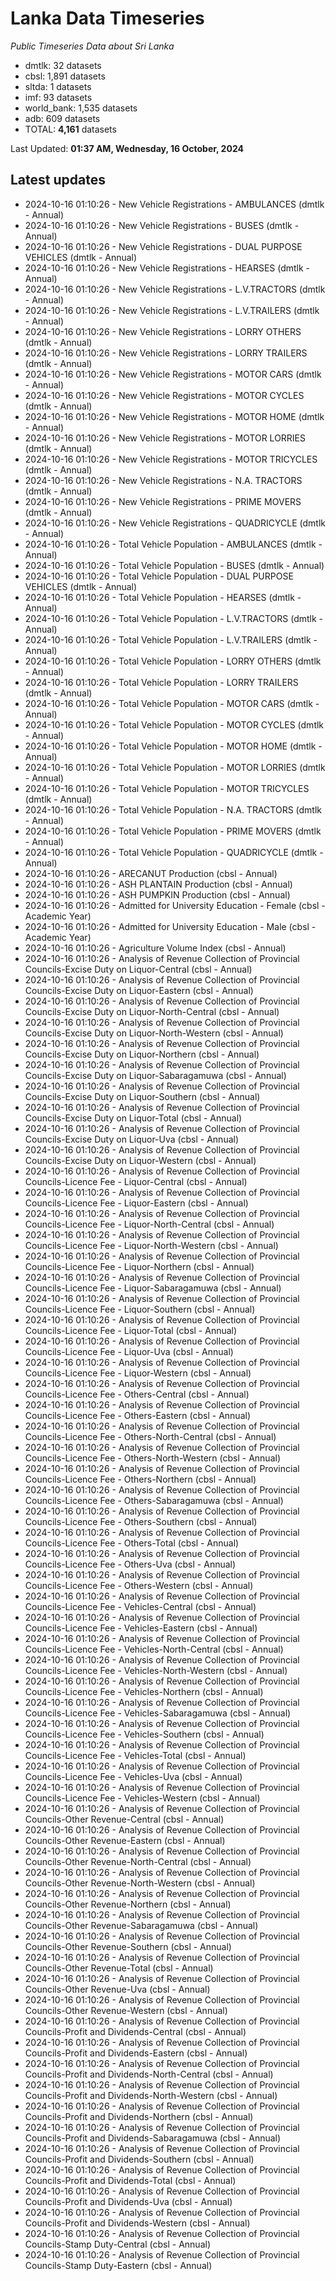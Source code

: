 # Lanka Data Timeseries
*Public Timeseries Data about Sri Lanka*

* dmtlk: 32 datasets
* cbsl: 1,891 datasets
* sltda: 1 datasets
* imf: 93 datasets
* world_bank: 1,535 datasets
* adb: 609 datasets
* TOTAL: **4,161** datasets

Last Updated: **01:37 AM, Wednesday, 16 October, 2024**

## Latest updates

* 2024-10-16 01:10:26 - New Vehicle Registrations - AMBULANCES (dmtlk - Annual)
* 2024-10-16 01:10:26 - New Vehicle Registrations - BUSES (dmtlk - Annual)
* 2024-10-16 01:10:26 - New Vehicle Registrations - DUAL PURPOSE VEHICLES (dmtlk - Annual)
* 2024-10-16 01:10:26 - New Vehicle Registrations - HEARSES (dmtlk - Annual)
* 2024-10-16 01:10:26 - New Vehicle Registrations - L.V.TRACTORS (dmtlk - Annual)
* 2024-10-16 01:10:26 - New Vehicle Registrations - L.V.TRAILERS (dmtlk - Annual)
* 2024-10-16 01:10:26 - New Vehicle Registrations - LORRY OTHERS (dmtlk - Annual)
* 2024-10-16 01:10:26 - New Vehicle Registrations - LORRY TRAILERS (dmtlk - Annual)
* 2024-10-16 01:10:26 - New Vehicle Registrations - MOTOR CARS (dmtlk - Annual)
* 2024-10-16 01:10:26 - New Vehicle Registrations - MOTOR CYCLES (dmtlk - Annual)
* 2024-10-16 01:10:26 - New Vehicle Registrations - MOTOR HOME (dmtlk - Annual)
* 2024-10-16 01:10:26 - New Vehicle Registrations - MOTOR LORRIES (dmtlk - Annual)
* 2024-10-16 01:10:26 - New Vehicle Registrations - MOTOR TRICYCLES (dmtlk - Annual)
* 2024-10-16 01:10:26 - New Vehicle Registrations - N.A. TRACTORS (dmtlk - Annual)
* 2024-10-16 01:10:26 - New Vehicle Registrations - PRIME MOVERS (dmtlk - Annual)
* 2024-10-16 01:10:26 - New Vehicle Registrations - QUADRICYCLE (dmtlk - Annual)
* 2024-10-16 01:10:26 - Total Vehicle Population - AMBULANCES (dmtlk - Annual)
* 2024-10-16 01:10:26 - Total Vehicle Population - BUSES (dmtlk - Annual)
* 2024-10-16 01:10:26 - Total Vehicle Population - DUAL PURPOSE VEHICLES (dmtlk - Annual)
* 2024-10-16 01:10:26 - Total Vehicle Population - HEARSES (dmtlk - Annual)
* 2024-10-16 01:10:26 - Total Vehicle Population - L.V.TRACTORS (dmtlk - Annual)
* 2024-10-16 01:10:26 - Total Vehicle Population - L.V.TRAILERS (dmtlk - Annual)
* 2024-10-16 01:10:26 - Total Vehicle Population - LORRY OTHERS (dmtlk - Annual)
* 2024-10-16 01:10:26 - Total Vehicle Population - LORRY TRAILERS (dmtlk - Annual)
* 2024-10-16 01:10:26 - Total Vehicle Population - MOTOR CARS (dmtlk - Annual)
* 2024-10-16 01:10:26 - Total Vehicle Population - MOTOR CYCLES (dmtlk - Annual)
* 2024-10-16 01:10:26 - Total Vehicle Population - MOTOR HOME (dmtlk - Annual)
* 2024-10-16 01:10:26 - Total Vehicle Population - MOTOR LORRIES (dmtlk - Annual)
* 2024-10-16 01:10:26 - Total Vehicle Population - MOTOR TRICYCLES (dmtlk - Annual)
* 2024-10-16 01:10:26 - Total Vehicle Population - N.A. TRACTORS (dmtlk - Annual)
* 2024-10-16 01:10:26 - Total Vehicle Population - PRIME MOVERS (dmtlk - Annual)
* 2024-10-16 01:10:26 - Total Vehicle Population - QUADRICYCLE (dmtlk - Annual)
* 2024-10-16 01:10:26 - ARECANUT Production (cbsl - Annual)
* 2024-10-16 01:10:26 - ASH PLANTAIN Production (cbsl - Annual)
* 2024-10-16 01:10:26 - ASH PUMPKIN Production (cbsl - Annual)
* 2024-10-16 01:10:26 - Admitted for University Education - Female (cbsl - Academic Year)
* 2024-10-16 01:10:26 - Admitted for University Education - Male (cbsl - Academic Year)
* 2024-10-16 01:10:26 - Agriculture Volume Index (cbsl - Annual)
* 2024-10-16 01:10:26 - Analysis of Revenue Collection of Provincial Councils-Excise Duty on Liquor-Central (cbsl - Annual)
* 2024-10-16 01:10:26 - Analysis of Revenue Collection of Provincial Councils-Excise Duty on Liquor-Eastern (cbsl - Annual)
* 2024-10-16 01:10:26 - Analysis of Revenue Collection of Provincial Councils-Excise Duty on Liquor-North-Central (cbsl - Annual)
* 2024-10-16 01:10:26 - Analysis of Revenue Collection of Provincial Councils-Excise Duty on Liquor-North-Western (cbsl - Annual)
* 2024-10-16 01:10:26 - Analysis of Revenue Collection of Provincial Councils-Excise Duty on Liquor-Northern (cbsl - Annual)
* 2024-10-16 01:10:26 - Analysis of Revenue Collection of Provincial Councils-Excise Duty on Liquor-Sabaragamuwa (cbsl - Annual)
* 2024-10-16 01:10:26 - Analysis of Revenue Collection of Provincial Councils-Excise Duty on Liquor-Southern (cbsl - Annual)
* 2024-10-16 01:10:26 - Analysis of Revenue Collection of Provincial Councils-Excise Duty on Liquor-Total (cbsl - Annual)
* 2024-10-16 01:10:26 - Analysis of Revenue Collection of Provincial Councils-Excise Duty on Liquor-Uva (cbsl - Annual)
* 2024-10-16 01:10:26 - Analysis of Revenue Collection of Provincial Councils-Excise Duty on Liquor-Western (cbsl - Annual)
* 2024-10-16 01:10:26 - Analysis of Revenue Collection of Provincial Councils-Licence Fee - Liquor-Central (cbsl - Annual)
* 2024-10-16 01:10:26 - Analysis of Revenue Collection of Provincial Councils-Licence Fee - Liquor-Eastern (cbsl - Annual)
* 2024-10-16 01:10:26 - Analysis of Revenue Collection of Provincial Councils-Licence Fee - Liquor-North-Central (cbsl - Annual)
* 2024-10-16 01:10:26 - Analysis of Revenue Collection of Provincial Councils-Licence Fee - Liquor-North-Western (cbsl - Annual)
* 2024-10-16 01:10:26 - Analysis of Revenue Collection of Provincial Councils-Licence Fee - Liquor-Northern (cbsl - Annual)
* 2024-10-16 01:10:26 - Analysis of Revenue Collection of Provincial Councils-Licence Fee - Liquor-Sabaragamuwa (cbsl - Annual)
* 2024-10-16 01:10:26 - Analysis of Revenue Collection of Provincial Councils-Licence Fee - Liquor-Southern (cbsl - Annual)
* 2024-10-16 01:10:26 - Analysis of Revenue Collection of Provincial Councils-Licence Fee - Liquor-Total (cbsl - Annual)
* 2024-10-16 01:10:26 - Analysis of Revenue Collection of Provincial Councils-Licence Fee - Liquor-Uva (cbsl - Annual)
* 2024-10-16 01:10:26 - Analysis of Revenue Collection of Provincial Councils-Licence Fee - Liquor-Western (cbsl - Annual)
* 2024-10-16 01:10:26 - Analysis of Revenue Collection of Provincial Councils-Licence Fee - Others-Central (cbsl - Annual)
* 2024-10-16 01:10:26 - Analysis of Revenue Collection of Provincial Councils-Licence Fee - Others-Eastern (cbsl - Annual)
* 2024-10-16 01:10:26 - Analysis of Revenue Collection of Provincial Councils-Licence Fee - Others-North-Central (cbsl - Annual)
* 2024-10-16 01:10:26 - Analysis of Revenue Collection of Provincial Councils-Licence Fee - Others-North-Western (cbsl - Annual)
* 2024-10-16 01:10:26 - Analysis of Revenue Collection of Provincial Councils-Licence Fee - Others-Northern (cbsl - Annual)
* 2024-10-16 01:10:26 - Analysis of Revenue Collection of Provincial Councils-Licence Fee - Others-Sabaragamuwa (cbsl - Annual)
* 2024-10-16 01:10:26 - Analysis of Revenue Collection of Provincial Councils-Licence Fee - Others-Southern (cbsl - Annual)
* 2024-10-16 01:10:26 - Analysis of Revenue Collection of Provincial Councils-Licence Fee - Others-Total (cbsl - Annual)
* 2024-10-16 01:10:26 - Analysis of Revenue Collection of Provincial Councils-Licence Fee - Others-Uva (cbsl - Annual)
* 2024-10-16 01:10:26 - Analysis of Revenue Collection of Provincial Councils-Licence Fee - Others-Western (cbsl - Annual)
* 2024-10-16 01:10:26 - Analysis of Revenue Collection of Provincial Councils-Licence Fee - Vehicles-Central (cbsl - Annual)
* 2024-10-16 01:10:26 - Analysis of Revenue Collection of Provincial Councils-Licence Fee - Vehicles-Eastern (cbsl - Annual)
* 2024-10-16 01:10:26 - Analysis of Revenue Collection of Provincial Councils-Licence Fee - Vehicles-North-Central (cbsl - Annual)
* 2024-10-16 01:10:26 - Analysis of Revenue Collection of Provincial Councils-Licence Fee - Vehicles-North-Western (cbsl - Annual)
* 2024-10-16 01:10:26 - Analysis of Revenue Collection of Provincial Councils-Licence Fee - Vehicles-Northern (cbsl - Annual)
* 2024-10-16 01:10:26 - Analysis of Revenue Collection of Provincial Councils-Licence Fee - Vehicles-Sabaragamuwa (cbsl - Annual)
* 2024-10-16 01:10:26 - Analysis of Revenue Collection of Provincial Councils-Licence Fee - Vehicles-Southern (cbsl - Annual)
* 2024-10-16 01:10:26 - Analysis of Revenue Collection of Provincial Councils-Licence Fee - Vehicles-Total (cbsl - Annual)
* 2024-10-16 01:10:26 - Analysis of Revenue Collection of Provincial Councils-Licence Fee - Vehicles-Uva (cbsl - Annual)
* 2024-10-16 01:10:26 - Analysis of Revenue Collection of Provincial Councils-Licence Fee - Vehicles-Western (cbsl - Annual)
* 2024-10-16 01:10:26 - Analysis of Revenue Collection of Provincial Councils-Other Revenue-Central (cbsl - Annual)
* 2024-10-16 01:10:26 - Analysis of Revenue Collection of Provincial Councils-Other Revenue-Eastern (cbsl - Annual)
* 2024-10-16 01:10:26 - Analysis of Revenue Collection of Provincial Councils-Other Revenue-North-Central (cbsl - Annual)
* 2024-10-16 01:10:26 - Analysis of Revenue Collection of Provincial Councils-Other Revenue-North-Western (cbsl - Annual)
* 2024-10-16 01:10:26 - Analysis of Revenue Collection of Provincial Councils-Other Revenue-Northern (cbsl - Annual)
* 2024-10-16 01:10:26 - Analysis of Revenue Collection of Provincial Councils-Other Revenue-Sabaragamuwa (cbsl - Annual)
* 2024-10-16 01:10:26 - Analysis of Revenue Collection of Provincial Councils-Other Revenue-Southern (cbsl - Annual)
* 2024-10-16 01:10:26 - Analysis of Revenue Collection of Provincial Councils-Other Revenue-Total (cbsl - Annual)
* 2024-10-16 01:10:26 - Analysis of Revenue Collection of Provincial Councils-Other Revenue-Uva (cbsl - Annual)
* 2024-10-16 01:10:26 - Analysis of Revenue Collection of Provincial Councils-Other Revenue-Western (cbsl - Annual)
* 2024-10-16 01:10:26 - Analysis of Revenue Collection of Provincial Councils-Profit and Dividends-Central (cbsl - Annual)
* 2024-10-16 01:10:26 - Analysis of Revenue Collection of Provincial Councils-Profit and Dividends-Eastern (cbsl - Annual)
* 2024-10-16 01:10:26 - Analysis of Revenue Collection of Provincial Councils-Profit and Dividends-North-Central (cbsl - Annual)
* 2024-10-16 01:10:26 - Analysis of Revenue Collection of Provincial Councils-Profit and Dividends-North-Western (cbsl - Annual)
* 2024-10-16 01:10:26 - Analysis of Revenue Collection of Provincial Councils-Profit and Dividends-Northern (cbsl - Annual)
* 2024-10-16 01:10:26 - Analysis of Revenue Collection of Provincial Councils-Profit and Dividends-Sabaragamuwa (cbsl - Annual)
* 2024-10-16 01:10:26 - Analysis of Revenue Collection of Provincial Councils-Profit and Dividends-Southern (cbsl - Annual)
* 2024-10-16 01:10:26 - Analysis of Revenue Collection of Provincial Councils-Profit and Dividends-Total (cbsl - Annual)
* 2024-10-16 01:10:26 - Analysis of Revenue Collection of Provincial Councils-Profit and Dividends-Uva (cbsl - Annual)
* 2024-10-16 01:10:26 - Analysis of Revenue Collection of Provincial Councils-Profit and Dividends-Western (cbsl - Annual)
* 2024-10-16 01:10:26 - Analysis of Revenue Collection of Provincial Councils-Stamp Duty-Central (cbsl - Annual)
* 2024-10-16 01:10:26 - Analysis of Revenue Collection of Provincial Councils-Stamp Duty-Eastern (cbsl - Annual)